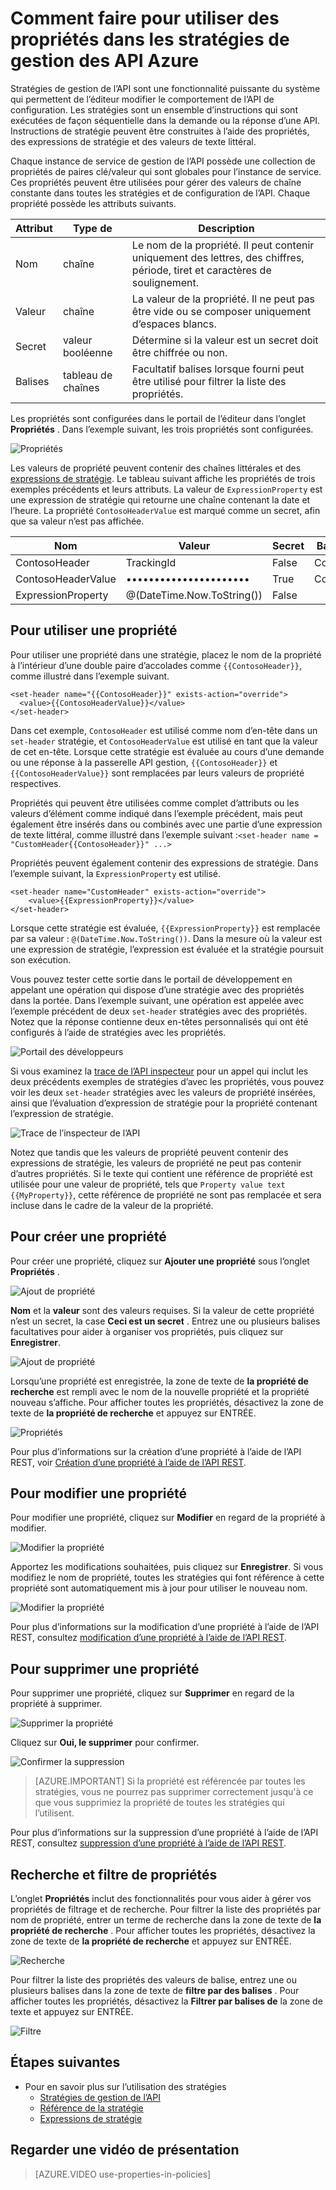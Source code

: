 <properties 
    pageTitle="Comment faire pour utiliser des propriétés dans les stratégies de gestion des API Azure" 
    description="Découvrez comment utiliser les propriétés dans les stratégies de gestion des API Azure." 
    services="api-management" 
    documentationCenter="" 
    authors="steved0x" 
    manager="erikre" 
    editor=""/>

<tags 
    ms.service="api-management" 
    ms.workload="mobile" 
    ms.tgt_pltfrm="na" 
    ms.devlang="na" 
    ms.topic="article" 
    ms.date="10/25/2016" 
    ms.author="sdanie"/>


# <a name="how-to-use-properties-in-azure-api-management-policies"></a>Comment faire pour utiliser des propriétés dans les stratégies de gestion des API Azure

Stratégies de gestion de l’API sont une fonctionnalité puissante du système qui permettent de l’éditeur modifier le comportement de l’API de configuration. Les stratégies sont un ensemble d’instructions qui sont exécutées de façon séquentielle dans la demande ou la réponse d’une API. Instructions de stratégie peuvent être construites à l’aide des propriétés, des expressions de stratégie et des valeurs de texte littéral. 

Chaque instance de service de gestion de l’API possède une collection de propriétés de paires clé/valeur qui sont globales pour l’instance de service. Ces propriétés peuvent être utilisées pour gérer des valeurs de chaîne constante dans toutes les stratégies et de configuration de l’API. Chaque propriété possède les attributs suivants.


| Attribut | Type de            | Description                                                                                             |
|-----------|-----------------|---------------------------------------------------------------------------------------------------------|
| Nom      | chaîne          | Le nom de la propriété. Il peut contenir uniquement des lettres, des chiffres, période, tiret et caractères de soulignement. |
| Valeur     | chaîne          | La valeur de la propriété. Il ne peut pas être vide ou se composer uniquement d’espaces blancs.                           |
| Secret    | valeur booléenne         | Détermine si la valeur est un secret doit être chiffrée ou non.                                |
| Balises      | tableau de chaînes | Facultatif balises lorsque fourni peut être utilisé pour filtrer la liste des propriétés.                               |

Les propriétés sont configurées dans le portail de l’éditeur dans l’onglet **Propriétés** . Dans l’exemple suivant, les trois propriétés sont configurées.

![Propriétés][api-management-properties]

Les valeurs de propriété peuvent contenir des chaînes littérales et des [expressions de stratégie](https://msdn.microsoft.com/library/azure/dn910913.aspx). Le tableau suivant affiche les propriétés de trois exemples précédents et leurs attributs. La valeur de `ExpressionProperty` est une expression de stratégie qui retourne une chaîne contenant la date et l’heure. La propriété `ContosoHeaderValue` est marqué comme un secret, afin que sa valeur n’est pas affichée.

| Nom               | Valeur                      | Secret | Balises    |
|--------------------|----------------------------|--------|---------|
| ContosoHeader      | TrackingId                 | False  | Contoso |
| ContosoHeaderValue | ••••••••••••••••••••••     | True   | Contoso |
| ExpressionProperty | @(DateTime.Now.ToString()) | False  |         |

## <a name="to-use-a-property"></a>Pour utiliser une propriété

Pour utiliser une propriété dans une stratégie, placez le nom de la propriété à l’intérieur d’une double paire d’accolades comme `{{ContosoHeader}}`, comme illustré dans l’exemple suivant.

    <set-header name="{{ContosoHeader}}" exists-action="override">
      <value>{{ContosoHeaderValue}}</value>
    </set-header>

Dans cet exemple, `ContosoHeader` est utilisé comme nom d’en-tête dans un `set-header` stratégie, et `ContosoHeaderValue` est utilisé en tant que la valeur de cet en-tête. Lorsque cette stratégie est évaluée au cours d’une demande ou une réponse à la passerelle API gestion, `{{ContosoHeader}}` et `{{ContosoHeaderValue}}` sont remplacées par leurs valeurs de propriété respectives.

Propriétés qui peuvent être utilisées comme complet d’attributs ou les valeurs d’élément comme indiqué dans l’exemple précédent, mais peut également être insérés dans ou combinés avec une partie d’une expression de texte littéral, comme illustré dans l’exemple suivant :`<set-header name = "CustomHeader{{ContosoHeader}}" ...>`

Propriétés peuvent également contenir des expressions de stratégie. Dans l’exemple suivant, la `ExpressionProperty` est utilisé.

    <set-header name="CustomHeader" exists-action="override">
        <value>{{ExpressionProperty}}</value>
    </set-header>

Lorsque cette stratégie est évaluée, `{{ExpressionProperty}}` est remplacée par sa valeur : `@(DateTime.Now.ToString())`. Dans la mesure où la valeur est une expression de stratégie, l’expression est évaluée et la stratégie poursuit son exécution.

Vous pouvez tester cette sortie dans le portail de développement en appelant une opération qui dispose d’une stratégie avec des propriétés dans la portée. Dans l’exemple suivant, une opération est appelée avec l’exemple précédent de deux `set-header` stratégies avec des propriétés. Notez que la réponse contienne deux en-têtes personnalisés qui ont été configurés à l’aide de stratégies avec les propriétés.

![Portail des développeurs][api-management-send-results]

Si vous examinez la [trace de l’API inspecteur](api-management-howto-api-inspector.md) pour un appel qui inclut les deux précédents exemples de stratégies d’avec les propriétés, vous pouvez voir les deux `set-header` stratégies avec les valeurs de propriété insérées, ainsi que l’évaluation d’expression de stratégie pour la propriété contenant l’expression de stratégie.

![Trace de l’inspecteur de l’API][api-management-api-inspector-trace]

Notez que tandis que les valeurs de propriété peuvent contenir des expressions de stratégie, les valeurs de propriété ne peut pas contenir d’autres propriétés. Si le texte qui contient une référence de propriété est utilisée pour une valeur de propriété, tels que `Property value text {{MyProperty}}`, cette référence de propriété ne sont pas remplacée et sera incluse dans le cadre de la valeur de la propriété.

## <a name="to-create-a-property"></a>Pour créer une propriété

Pour créer une propriété, cliquez sur **Ajouter une propriété** sous l’onglet **Propriétés** .

![Ajout de propriété][api-management-properties-add-property-menu]

**Nom** et la **valeur** sont des valeurs requises. Si la valeur de cette propriété n’est un secret, la case **Ceci est un secret** . Entrez une ou plusieurs balises facultatives pour aider à organiser vos propriétés, puis cliquez sur **Enregistrer**.

![Ajout de propriété][api-management-properties-add-property]

Lorsqu’une propriété est enregistrée, la zone de texte de **la propriété de recherche** est rempli avec le nom de la nouvelle propriété et la propriété nouveau s’affiche. Pour afficher toutes les propriétés, désactivez la zone de texte de **la propriété de recherche** et appuyez sur ENTRÉE.

![Propriétés][api-management-properties-property-saved]

Pour plus d’informations sur la création d’une propriété à l’aide de l’API REST, voir [Création d’une propriété à l’aide de l’API REST](https://msdn.microsoft.com/library/azure/mt651775.aspx#Put).

## <a name="to-edit-a-property"></a>Pour modifier une propriété

Pour modifier une propriété, cliquez sur **Modifier** en regard de la propriété à modifier.

![Modifier la propriété][api-management-properties-edit]

Apportez les modifications souhaitées, puis cliquez sur **Enregistrer**. Si vous modifiez le nom de propriété, toutes les stratégies qui font référence à cette propriété sont automatiquement mis à jour pour utiliser le nouveau nom.

![Modifier la propriété][api-management-properties-edit-property]

Pour plus d’informations sur la modification d’une propriété à l’aide de l’API REST, consultez [modification d’une propriété à l’aide de l’API REST](https://msdn.microsoft.com/library/azure/mt651775.aspx#Patch).

## <a name="to-delete-a-property"></a>Pour supprimer une propriété

Pour supprimer une propriété, cliquez sur **Supprimer** en regard de la propriété à supprimer.

![Supprimer la propriété][api-management-properties-delete]

Cliquez sur **Oui, le supprimer** pour confirmer.

![Confirmer la suppression][api-management-delete-confirm]

>[AZURE.IMPORTANT] Si la propriété est référencée par toutes les stratégies, vous ne pourrez pas supprimer correctement jusqu'à ce que vous supprimiez la propriété de toutes les stratégies qui l’utilisent.

Pour plus d’informations sur la suppression d’une propriété à l’aide de l’API REST, consultez [suppression d’une propriété à l’aide de l’API REST](https://msdn.microsoft.com/library/azure/mt651775.aspx#Delete).

## <a name="to-search-and-filter-properties"></a>Recherche et filtre de propriétés

L’onglet **Propriétés** inclut des fonctionnalités pour vous aider à gérer vos propriétés de filtrage et de recherche. Pour filtrer la liste des propriétés par nom de propriété, entrer un terme de recherche dans la zone de texte de **la propriété de recherche** . Pour afficher toutes les propriétés, désactivez la zone de texte de **la propriété de recherche** et appuyez sur ENTRÉE.

![Recherche][api-management-properties-search]

Pour filtrer la liste des propriétés des valeurs de balise, entrez une ou plusieurs balises dans la zone de texte de **filtre par des balises** . Pour afficher toutes les propriétés, désactivez la **Filtrer par balises de** la zone de texte et appuyez sur ENTRÉE.

![Filtre][api-management-properties-filter]

## <a name="next-steps"></a>Étapes suivantes

-   Pour en savoir plus sur l’utilisation des stratégies
    -   [Stratégies de gestion de l’API](api-management-howto-policies.md)
    -   [Référence de la stratégie](https://msdn.microsoft.com/library/azure/dn894081.aspx)
    -   [Expressions de stratégie](https://msdn.microsoft.com/library/azure/dn910913.aspx)

## <a name="watch-a-video-overview"></a>Regarder une vidéo de présentation

> [AZURE.VIDEO use-properties-in-policies]

[api-management-properties]: ./media/api-management-howto-properties/api-management-properties.png
[api-management-properties-add-property]: ./media/api-management-howto-properties/api-management-properties-add-property.png
[api-management-properties-edit-property]: ./media/api-management-howto-properties/api-management-properties-edit-property.png
[api-management-properties-add-property-menu]: ./media/api-management-howto-properties/api-management-properties-add-property-menu.png
[api-management-properties-property-saved]: ./media/api-management-howto-properties/api-management-properties-property-saved.png
[api-management-properties-delete]: ./media/api-management-howto-properties/api-management-properties-delete.png
[api-management-properties-edit]: ./media/api-management-howto-properties/api-management-properties-edit.png
[api-management-delete-confirm]: ./media/api-management-howto-properties/api-management-delete-confirm.png
[api-management-properties-search]: ./media/api-management-howto-properties/api-management-properties-search.png
[api-management-send-results]: ./media/api-management-howto-properties/api-management-send-results.png
[api-management-properties-filter]: ./media/api-management-howto-properties/api-management-properties-filter.png
[api-management-api-inspector-trace]: ./media/api-management-howto-properties/api-management-api-inspector-trace.png


